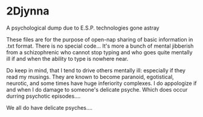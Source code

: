 # 2Djynna
A psychological dump due to E.S.P. technologies gone astray



These files are for the purpose of open-nap sharing of basic information in .txt format.
There is no special code...
It's more a bunch of mental jibberish from a schizophrenic who cannot stop typing and who goes quite mentally ill if and when the ability to type is nowhere near.


Do keep in mind, that I tend to drive others mentally ill: especially if they read my musings.
They are known to become paranoid, egotistical, neurotic, and some times have huge inferiority complexes.
I do appologize if and when I do damage to someone's delicate psyche.
Which does occur durring psychotic episodes....

We all do have delicate psyches....
